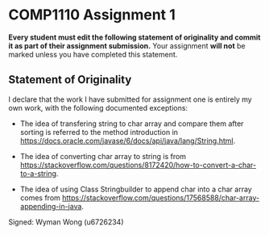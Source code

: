# COMP1110 Assignment 1

**Every student must edit the following statement of originality and commit it as part of their assignment submission.**
Your assignment **will not** be marked unless you have completed this statement.

## Statement of Originality

I declare that the work I have submitted for assignment one is entirely my own work, with the following documented exceptions:


* The idea of transfering string to char array and compare them after sorting is referred to the method introduction in https://docs.oracle.com/javase/6/docs/api/java/lang/String.html.

* The idea of converting char array to string is from https://stackoverflow.com/questions/8172420/how-to-convert-a-char-to-a-string.

* The idea of using Class Stringbuilder to append char into a char array comes from https://stackoverflow.com/questions/17568588/char-array-appending-in-java.

Signed: Wyman Wong (u6726234)